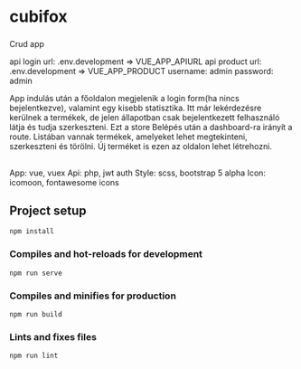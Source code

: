 # cubifox

###
Crud app

api login url: .env.development => VUE_APP_APIURL
api product url: .env.development => VUE_APP_PRODUCT
username: admin
password: admin

App indulás után a főoldalon megjelenik a login form(ha nincs bejelentkezve), valamint egy kisebb statisztika. Itt már lekérdezésre kerülnek a termékek, de jelen állapotban csak bejelentkezett felhasználó látja és tudja szerkeszteni. Ezt a store
Belépés után a dashboard-ra irányít a route. Listában vannak termékek, amelyeket lehet megtekinteni, szerkeszteni és törölni. Új terméket is ezen az oldalon lehet létrehozni. 

##
App: vue, vuex
Api: php, jwt auth
Style: scss, bootstrap 5 alpha
Icon: icomoon, fontawesome icons

## Project setup
```
npm install
```

### Compiles and hot-reloads for development
```
npm run serve
```

### Compiles and minifies for production
```
npm run build
```

### Lints and fixes files
```
npm run lint
```




